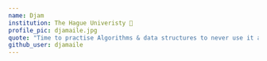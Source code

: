 ```yaml
---
name: Djam
institution: The Hague Univeristy 🚩
profile_pic: djamaile.jpg
quote: "Time to practise Algorithms & data structures to never use it again!"
github_user: djamaile
---
```

